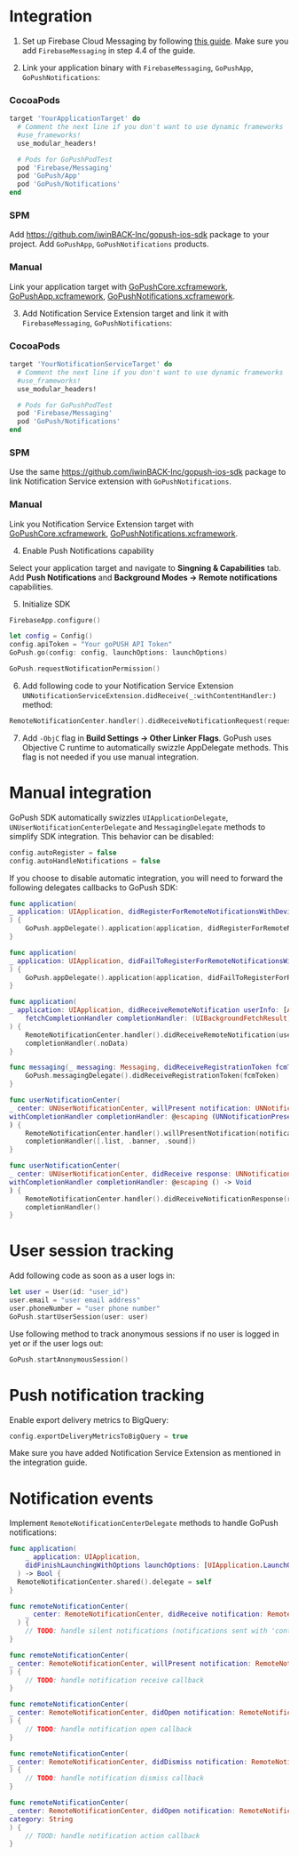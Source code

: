 # Integration

1. Set up Firebase Cloud Messaging by following [this guide](https://firebase.google.com/docs/ios/setup). Make sure you add  `FirebaseMessaging` in step 4.4 of the guide.

2. Link your application binary with `FirebaseMessaging`, `GoPushApp`, `GoPushNotifications`:

### CocoaPods

```ruby
target 'YourApplicationTarget' do
  # Comment the next line if you don't want to use dynamic frameworks
  #use_frameworks!
  use_modular_headers!

  # Pods for GoPushPodTest
  pod 'Firebase/Messaging'
  pod 'GoPush/App'
  pod 'GoPush/Notifications'
end
```

### SPM

Add https://github.com/iwinBACK-Inc/gopush-ios-sdk package to your project. Add `GoPushApp`, `GoPushNotifications` products.

### Manual

Link your application target with [GoPushCore.xcframework](bin/GoPushCore.xcframework), [GoPushApp.xcframework](bin/GoPushApp.xcframework), [GoPushNotifications.xcframework](bin/GoPushNotifications.xcframework).



3. Add Notification Service Extension target and link it with `FirebaseMessaging`, `GoPushNotifications`:

### CocoaPods

```ruby
target 'YourNotificationServiceTarget' do
  # Comment the next line if you don't want to use dynamic frameworks
  #use_frameworks!
  use_modular_headers!

  # Pods for GoPushPodTest
  pod 'Firebase/Messaging'
  pod 'GoPush/Notifications'
end
```

### SPM

Use the same https://github.com/iwinBACK-Inc/gopush-ios-sdk package to link Notification Service extension with `GoPushNotifications`. 

### Manual

Link you Notification Service Extension target with [GoPushCore.xcframework](bin/GoPushCore.xcframework), [GoPushNotifications.xcframework](bin/GoPushNotifications.xcframework).



4. Enable Push Notifications capability

Select your application target and navigate to **Singning & Capabilities** tab. Add **Push Notifications** and **Background Modes -> Remote notifications** capabilities.

5. Initialize SDK

```swift
FirebaseApp.configure()

let config = Config()
config.apiToken = "Your goPUSH API Token"
GoPush.go(config: config, launchOptions: launchOptions)

GoPush.requestNotificationPermission()
```

6. Add following code to your Notification Service Extension `UNNotificationServiceExtension.didReceive(_:withContentHandler:)` method:

```swift
RemoteNotificationCenter.handler().didReceiveNotificationRequest(request)
```

7. Add `-ObjC` flag in **Build Settings -> Other Linker Flags**. GoPush uses Objective C runtime to automatically swizzle AppDelegate methods. This flag is not needed if you use manual integration.


# Manual integration

GoPush SDK automatically swizzles `UIApplicationDelegate`, `UNUserNotificationCenterDelegate` and `MessagingDelegate` methods to simplify SDK integration. This behavior can be disabled:

```swift
config.autoRegister = false
config.autoHandleNotifications = false
```

If you choose to disable automatic integration, you will need to forward the following delegates callbacks to GoPush SDK:

```swift
func application(
_ application: UIApplication, didRegisterForRemoteNotificationsWithDeviceToken deviceToken: Data
) {
	GoPush.appDelegate().application(application, didRegisterForRemoteNotificationsWithDeviceToken: deviceToken)
}

func application(
_ application: UIApplication, didFailToRegisterForRemoteNotificationsWithError error: Error
) {
	GoPush.appDelegate().application(application, didFailToRegisterForRemoteNotificationsWithError: error)
}

func application(
_ application: UIApplication, didReceiveRemoteNotification userInfo: [AnyHashable: Any],
	fetchCompletionHandler completionHandler: (UIBackgroundFetchResult) -> Void
) {
	RemoteNotificationCenter.handler().didReceiveRemoteNotification(userInfo)
	completionHandler(.noData)
}

func messaging(_ messaging: Messaging, didReceiveRegistrationToken fcmToken: String?) {
	GoPush.messagingDelegate().didReceiveRegistrationToken(fcmToken)
}

func userNotificationCenter(
_ center: UNUserNotificationCenter, willPresent notification: UNNotification,
withCompletionHandler completionHandler: @escaping (UNNotificationPresentationOptions) -> Void
) {
	RemoteNotificationCenter.handler().willPresentNotification(notification)
	completionHandler([.list, .banner, .sound])
}

func userNotificationCenter(
_ center: UNUserNotificationCenter, didReceive response: UNNotificationResponse,
withCompletionHandler completionHandler: @escaping () -> Void
) {
	RemoteNotificationCenter.handler().didReceiveNotificationResponse(response)
	completionHandler()
}
```


# User session tracking

Add following code as soon as a user logs in:

```swift
let user = User(id: "user_id")
user.email = "user email address"
user.phoneNumber = "user phone number"
GoPush.startUserSession(user: user)
```

Use following method to track anonymous sessions if no user is logged in yet or if the user logs out:

```swift
GoPush.startAnonymousSession()
```


# Push notification tracking

Enable export delivery metrics to BigQuery:

```swift
config.exportDeliveryMetricsToBigQuery = true
```

Make sure you have added Notification Service Extension as mentioned in the integration guide.


# Notification events

Implement `RemoteNotificationCenterDelegate` methods to handle GoPush notifications:

```swift
func application(
    _ application: UIApplication,
    didFinishLaunchingWithOptions launchOptions: [UIApplication.LaunchOptionsKey: Any]? = nil
  ) -> Bool {
  RemoteNotificationCenter.shared().delegate = self
}

func remoteNotificationCenter(
    _ center: RemoteNotificationCenter, didReceive notification: RemoteNotification
  ) {
	// TODO: handle silent notifications (notifications sent with 'content-available' flag)
}

func remoteNotificationCenter(
_ center: RemoteNotificationCenter, willPresent notification: RemoteNotification
) {
	// TODO: handle notification receive callback
}

func remoteNotificationCenter(
_ center: RemoteNotificationCenter, didOpen notification: RemoteNotification
) {
	// TODO: handle notification open callback
}

func remoteNotificationCenter(
_ center: RemoteNotificationCenter, didDismiss notification: RemoteNotification
) {
	// TODO: handle notification dismiss callback
}

func remoteNotificationCenter(
_ center: RemoteNotificationCenter, didOpen notification: RemoteNotification, action: String,
category: String
) {
	// TOOD: handle notification action callback
}
```
